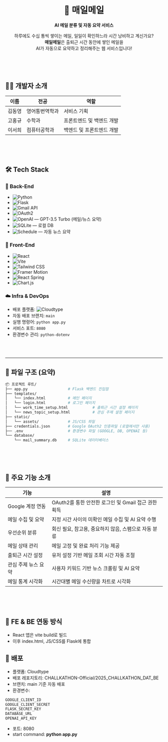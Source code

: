 
<h1 align="center">📩 매일메일</h1>
<p align="center"><strong>AI 메일 분류 및 자동 요약 서비스</strong></p>

<p align="center">
  하루에도 수십 통씩 쌓이는 메일, 일일이 확인하느라 시간 낭비하고 계신가요?<br />
  <strong>매일메일</strong>은 출퇴근 시간 동안에 쌓인 메일을<br />
  AI가 자동으로 요약하고 정리해주는 웹 서비스입니다!
</p>
<br><br><br>

## 🧑‍💻 개발자 소개  

  
| 이름 | 전공 | 역할 | 
| ------ | ------ | ------ |
| 김동영 | 영어통번역학과 | 서비스 기획 |
| 고홍규 | 수학과 | 프론트엔드 및 백엔드 개발 |
| 이서희 |컴퓨터공학과 | 백엔드 및 프론트엔드 개발 |
<br><br><br>
## 🛠️ Tech Stack

### 🔧 Back-End  
- ![Python](https://img.shields.io/badge/Python-3776AB?style=flat&logo=python&logoColor=white)  
- ![Flask](https://img.shields.io/badge/Flask-000000?style=flat&logo=flask&logoColor=white)  
- ![Gmail API](https://img.shields.io/badge/Gmail_API-EA4335?style=flat&logo=gmail&logoColor=white)  
- ![OAuth2](https://img.shields.io/badge/OAuth2-4285F4?style=flat&logo=google&logoColor=white)  
- ![OpenAI](https://img.shields.io/badge/OpenAI-412991?style=flat&logo=openai&logoColor=white) — GPT-3.5 Turbo (메일/뉴스 요약)  
- ![SQLite](https://img.shields.io/badge/SQLite-003B57?style=flat&logo=sqlite&logoColor=white) — 로컬 DB  
- ![Schedule](https://img.shields.io/badge/Schedule-FFD43B?style=flat&logo=python&logoColor=black) — 자동 뉴스 요약  

### 🎨 Front-End  
- ![React](https://img.shields.io/badge/React-61DAFB?style=flat&logo=react&logoColor=black)  
- ![Vite](https://img.shields.io/badge/Vite-646CFF?style=flat&logo=vite&logoColor=white)  
- ![Tailwind CSS](https://img.shields.io/badge/Tailwind_CSS-06B6D4?style=flat&logo=tailwindcss&logoColor=white)  
- ![Framer Motion](https://img.shields.io/badge/Framer_Motion-EF476F?style=flat&logo=framer&logoColor=white)  
- ![React Spring](https://img.shields.io/badge/React_Spring-88CCCA?style=flat&logo=react&logoColor=black)  
- ![Chart.js](https://img.shields.io/badge/Chart.js-FF6384?style=flat&logo=chartdotjs&logoColor=white)  

### ☁️ Infra & DevOps  
- 배포 플랫폼: ![Cloudtype](https://img.shields.io/badge/Cloudtype-0090F9?style=flat&logo=vercel&logoColor=white)  
- 자동 배포 브랜치: `main`  
- 실행 명령어: `python app.py`  
- 서비스 포트: `8080`  
- 환경변수 관리: `python-dotenv`  
<br><br><br>
---



## 📁 파일 구조 (요약)


```sh
📦 프로젝트 루트/
├── app.py                  # Flask 백엔드 진입점
├── templates/
│   └── index.html          # 메인 페이지
│   └── login.html          # 로그인 페이지
│   └── work_time_setup.html           # 출퇴근 시간 설정 페이지
│   └── news_topic_setup.html          # 관심 주제 설정 페이지
├── static/
│   └── assets/             # JS/CSS 파일
├── credentials.json        # Google OAuth2 인증파일 (로컬에서만 사용)
├── .env                    # 환경변수 파일 (GOOGLE, DB, OPENAI 등)
└── database/
    └── mail_summary.db     # SQLite 데이터베이스
```

<br><br><br>
## 🌟 주요 기능 소개


| 기능 | 설명 | 
| ------ | ------ |
| Google 계정 연동 | OAuth2를 통한 안전한 로그인 및 Gmail 접근 권한 획득 |
| 메일 수집 및 요약 | 지정 시간 사이의 미확인 메일 수집 및 AI 요약 수행 |
| 우선순위 분류 | 회신 필요, 참고용, 중요하지 않음, 스팸으로 자동 분류 |
| 메일 상태 관리 | 메일 고정 및 완료 처리 기능 제공 |
| 출퇴근 시간 설정 | 유저 설정 기반 메일 조회 시간 자동 조절 |
| 관심 주제 뉴스 요약 | 사용자 키워드 기반 뉴스 크롤링 및 AI 요약 |
| 메일 통계 시각화 | 시간대별 메일 수신량을 차트로 시각화 |

<br><br><br>
## 🔄 FE & BE 연동 방식


- React 앱은 vite build로 빌드
- 이후 index.html, JS/CSS를 Flask에 통합


## 🚀 배포

- 플랫폼: Cloudtype
- 배포 레포지토리: CHALLKATHON-Official/2025_CHALLKATHON_DAT_BE
- 브랜치: main 기준 자동 배포
- 환경변수:
```sh
GOOGLE_CLIENT_ID
GOOGLE_CLIENT_SECRET
FLASK_SECRET_KEY
DATABASE_URL
OPENAI_API_KEY
```
- 포트: 8080
- start command: **python app.py**
